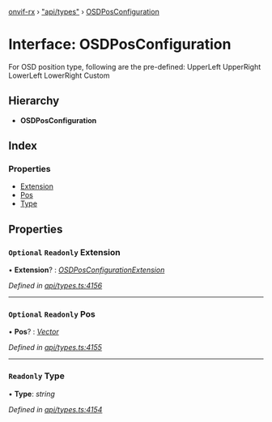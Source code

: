 [onvif-rx](../README.md) › ["api/types"](../modules/_api_types_.md) › [OSDPosConfiguration](_api_types_.osdposconfiguration.md)

# Interface: OSDPosConfiguration

For OSD position type, following are the pre-defined: UpperLeft
						UpperRight
						LowerLeft
						LowerRight
						Custom

## Hierarchy

* **OSDPosConfiguration**

## Index

### Properties

* [Extension](_api_types_.osdposconfiguration.md#optional-readonly-extension)
* [Pos](_api_types_.osdposconfiguration.md#optional-readonly-pos)
* [Type](_api_types_.osdposconfiguration.md#readonly-type)

## Properties

### `Optional` `Readonly` Extension

• **Extension**? : *[OSDPosConfigurationExtension](_api_types_.osdposconfigurationextension.md)*

*Defined in [api/types.ts:4156](https://github.com/patrickmichalina/onvif-rx/blob/3e9b152/src/api/types.ts#L4156)*

___

### `Optional` `Readonly` Pos

• **Pos**? : *[Vector](_api_types_.vector.md)*

*Defined in [api/types.ts:4155](https://github.com/patrickmichalina/onvif-rx/blob/3e9b152/src/api/types.ts#L4155)*

___

### `Readonly` Type

• **Type**: *string*

*Defined in [api/types.ts:4154](https://github.com/patrickmichalina/onvif-rx/blob/3e9b152/src/api/types.ts#L4154)*
